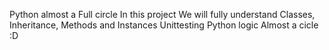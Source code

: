 Python almost a Full circle
In this project We will fully understand
Classes, Inheritance, Methods and Instances
Unittesting
Python logic
Almost a cicle :D
